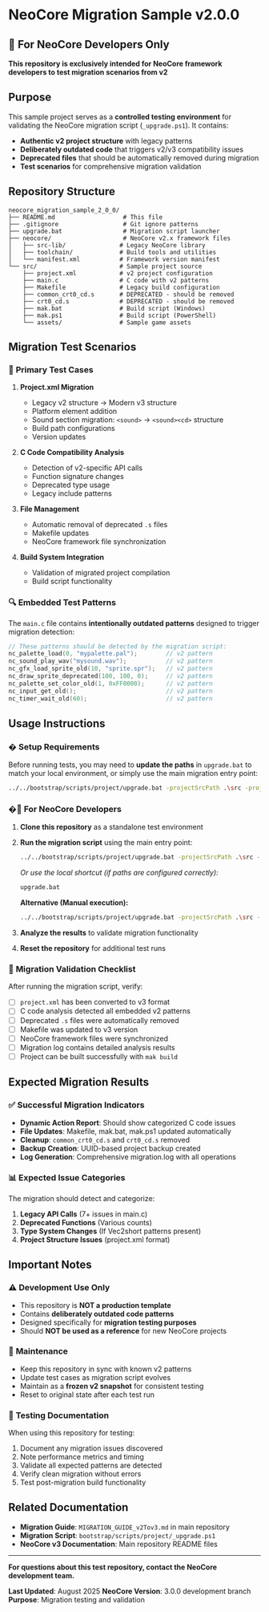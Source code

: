 # NeoCore Migration Sample v2.0.0

## 🧪 For NeoCore Developers Only

**This repository is exclusively intended for NeoCore framework developers to test migration scenarios from v2**

## Purpose

This sample project serves as a **controlled testing environment** for validating the NeoCore  migration script (`_upgrade.ps1`). It contains:

- **Authentic v2 project structure** with legacy patterns
- **Deliberately outdated code** that triggers v2/v3 compatibility issues
- **Deprecated files** that should be automatically removed during migration
- **Test scenarios** for comprehensive migration validation

## Repository Structure

```
neocore_migration_sample_2_0_0/
├── README.md                   # This file
├── .gitignore                  # Git ignore patterns
├── upgrade.bat                 # Migration script launcher
├── neocore/                    # NeoCore v2.x framework files
│   ├── src-lib/               # Legacy NeoCore library
│   ├── toolchain/             # Build tools and utilities
│   └── manifest.xml           # Framework version manifest
└── src/                       # Sample project source
    ├── project.xml            # v2 project configuration
    ├── main.c                 # C code with v2 patterns
    ├── Makefile               # Legacy build configuration
    ├── common_crt0_cd.s       # DEPRECATED - should be removed
    ├── crt0_cd.s              # DEPRECATED - should be removed
    ├── mak.bat                # Build script (Windows)
    ├── mak.ps1                # Build script (PowerShell)
    └── assets/                # Sample game assets
```

## Migration Test Scenarios

### 🎯 **Primary Test Cases**

1. **Project.xml Migration**
   - Legacy v2 structure → Modern v3 structure
   - Platform element addition
   - Sound section migration: `<sound>` → `<sound><cd>` structure
   - Build path configurations
   - Version updates

2. **C Code Compatibility Analysis**
   - Detection of v2-specific API calls
   - Function signature changes
   - Deprecated type usage
   - Legacy include patterns

3. **File Management**
   - Automatic removal of deprecated `.s` files
   - Makefile updates
   - NeoCore framework file synchronization

4. **Build System Integration**
   - Validation of migrated project compilation
   - Build script functionality

### 🔍 **Embedded Test Patterns**

The `main.c` file contains **intentionally outdated patterns** designed to trigger migration detection:

```c
// These patterns should be detected by the migration script:
nc_palette_load(0, "mypalette.pal");        // v2 pattern
nc_sound_play_wav("mysound.wav");           // v2 pattern
nc_gfx_load_sprite_old(10, "sprite.spr");   // v2 pattern
nc_draw_sprite_deprecated(100, 100, 0);     // v2 pattern
nc_palette_set_color_old(1, 0xFF0000);      // v2 pattern
nc_input_get_old();                         // v2 pattern
nc_timer_wait_old(60);                      // v2 pattern
```

## Usage Instructions

### � **Setup Requirements**

Before running tests, you may need to **update the paths** in `upgrade.bat` to match your local environment, or simply use the main migration entry point:

```bash
../../bootstrap/scripts/project/upgrade.bat -projectSrcPath .\src -projectNeocorePath .\neocore
```

### �🚀 **For NeoCore Developers**

1. **Clone this repository** as a standalone test environment
2. **Run the migration script** using the main entry point:
   ```bash
   ../../bootstrap/scripts/project/upgrade.bat -projectSrcPath .\src -projectNeocorePath .\neocore
   ```
   *Or use the local shortcut (if paths are configured correctly):*
   ```bash
   upgrade.bat
   ```

   **Alternative (Manual execution):**
   ```bash
   ../../bootstrap/scripts/project/upgrade.bat -projectSrcPath .\src -projectNeocorePath .\neocore
   ```
3. **Analyze the results** to validate migration functionality
4. **Reset the repository** for additional test runs

### 🔄 **Migration Validation Checklist**

After running the migration script, verify:

- [ ] `project.xml` has been converted to v3 format
- [ ] C code analysis detected all embedded v2 patterns
- [ ] Deprecated `.s` files were automatically removed
- [ ] Makefile was updated to v3 version
- [ ] NeoCore framework files were synchronized
- [ ] Migration log contains detailed analysis results
- [ ] Project can be built successfully with `mak build`

## Expected Migration Results

### ✅ **Successful Migration Indicators**

- **Dynamic Action Report**: Should show categorized C code issues
- **File Updates**: Makefile, mak.bat, mak.ps1 updated automatically
- **Cleanup**: `common_crt0_cd.s` and `crt0_cd.s` removed
- **Backup Creation**: UUID-based project backup created
- **Log Generation**: Comprehensive migration.log with all operations

### 📊 **Expected Issue Categories**

The migration should detect and categorize:

1. **Legacy API Calls** (7+ issues in main.c)
2. **Deprecated Functions** (Various counts)
3. **Type System Changes** (If Vec2short patterns present)
4. **Project Structure Issues** (project.xml format)

## Important Notes

### ⚠️ **Development Use Only**

- This repository is **NOT a production template**
- Contains **deliberately outdated code patterns**
- Designed specifically for **migration testing purposes**
- Should **NOT be used as a reference** for new NeoCore projects

### 🔧 **Maintenance**

- Keep this repository in sync with known v2 patterns
- Update test cases as migration script evolves
- Maintain as a **frozen v2 snapshot** for consistent testing
- Reset to original state after each test run

### 📝 **Testing Documentation**

When using this repository for testing:

1. Document any migration issues discovered
2. Note performance metrics and timing
3. Validate all expected patterns are detected
4. Verify clean migration without errors
5. Test post-migration build functionality

## Related Documentation

- **Migration Guide**: `MIGRATION_GUIDE_v2Tov3.md` in main repository
- **Migration Script**: `bootstrap/scripts/project/_upgrade.ps1`
- **NeoCore v3 Documentation**: Main repository README files

---

**For questions about this test repository, contact the NeoCore development team.**

**Last Updated**: August 2025
**NeoCore Version**: 3.0.0 development branch
**Purpose**: Migration testing and validation

